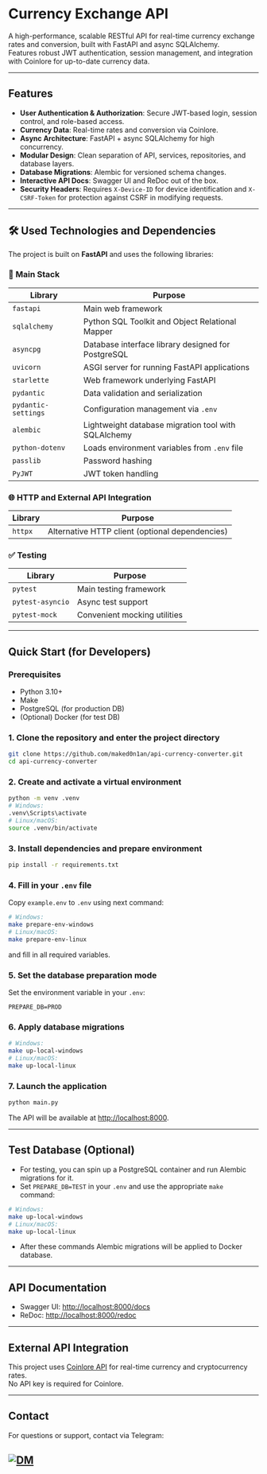 # Currency Exchange API

A high-performance, scalable RESTful API for real-time currency exchange rates and conversion, built with FastAPI and async SQLAlchemy.  
Features robust JWT authentication, session management, and integration with Coinlore for up-to-date currency data.

---

## Features

- **User Authentication & Authorization**: Secure JWT-based login, session control, and role-based access.
- **Currency Data**: Real-time rates and conversion via Coinlore.
- **Async Architecture**: FastAPI + async SQLAlchemy for high concurrency.
- **Modular Design**: Clean separation of API, services, repositories, and database layers.
- **Database Migrations**: Alembic for versioned schema changes.
- **Interactive API Docs**: Swagger UI and ReDoc out of the box.
- **Security Headers**: Requires `X-Device-ID` for device identification and `X-CSRF-Token` for protection against CSRF in modifying requests.

---

## 🛠️ Used Technologies and Dependencies

The project is built on **FastAPI** and uses the following libraries:

### 🚀 Main Stack

| Library                | Purpose                                                |
|------------------------|--------------------------------------------------------|
| `fastapi`              | Main web framework                                     |
| `sqlalchemy`           | Python SQL Toolkit and Object Relational Mapper        |
| `asyncpg`              | Database interface library designed for PostgreSQL     |
| `uvicorn`              | ASGI server for running FastAPI applications           |
| `starlette`            | Web framework underlying FastAPI                       |
| `pydantic`             | Data validation and serialization                      |
| `pydantic-settings`    | Configuration management via `.env`                    |
| `alembic`              | Lightweight database migration tool with SQLAlchemy    |
| `python-dotenv`        | Loads environment variables from `.env` file           |
| `passlib`              | Password hashing                                       |
| `PyJWT`                | JWT token handling                                     |

### 🌐 HTTP and External API Integration

| Library                | Purpose                                                |
|------------------------|--------------------------------------------------------|
| `httpx`                | Alternative HTTP client (optional dependencies)        |

### ✅ Testing

| Library                | Purpose                                                |
|------------------------|--------------------------------------------------------|
| `pytest`               | Main testing framework                                 |
| `pytest-asyncio`       | Async test support                                     |
| `pytest-mock`          | Convenient mocking utilities                           |


---

## Quick Start (for Developers)

### Prerequisites

- Python 3.10+
- Make
- PostgreSQL (for production DB)
- (Optional) Docker (for test DB)

### 1. Clone the repository and enter the project directory

```sh
git clone https://github.com/maked0n1an/api-currency-converter.git
cd api-currency-converter
```

### 2. Create and activate a virtual environment

```sh
python -m venv .venv
# Windows:
.venv\Scripts\activate
# Linux/macOS:
source .venv/bin/activate
```

### 3. Install dependencies and prepare environment

```sh
pip install -r requirements.txt
```

### 4. Fill in your `.env` file

Copy `example.env` to `.env` using next command:

```sh
# Windows:
make prepare-env-windows
# Linux/macOS:
make prepare-env-linux
```

and fill in all required variables.

### 5. Set the database preparation mode

Set the environment variable in your `.env`:

```
PREPARE_DB=PROD
```

### 6. Apply database migrations

```sh
# Windows:
make up-local-windows
# Linux/macOS:
make up-local-linux
```

### 7. Launch the application

```sh
python main.py
```

The API will be available at [http://localhost:8000](http://localhost:8000).

---

## Test Database (Optional)

- For testing, you can spin up a PostgreSQL container and run Alembic migrations for it.
- Set `PREPARE_DB=TEST` in your `.env` and use the appropriate `make` command:

```sh
# Windows:
make up-local-windows
# Linux/macOS:
make up-local-linux
```
- After these commands Alembic migrations will be applied to Docker database.

---

## API Documentation

- Swagger UI: [http://localhost:8000/docs](http://localhost:8000/docs)
- ReDoc: [http://localhost:8000/redoc](http://localhost:8000/redoc)

---

## External API Integration

This project uses [Coinlore API](https://www.coinlore.com/cryptocurrency-data-api) for real-time currency and cryptocurrency rates.  
No API key is required for Coinlore.

---

## Contact
For questions or support, contact via Telegram:
<a name="Links"></a>

[![DM](https://img.shields.io/badge/DM-0088cc?style=for-the-badge&logo=telegram&logoColor=white)](https://t.me/maked0n1an)
---
